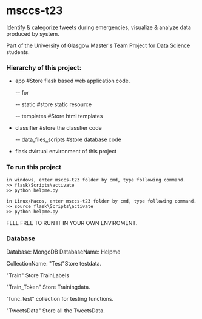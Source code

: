 # msccs-t23
Identify &amp; categorize tweets during emergencies, visualize &amp; analyze data produced by system.

Part of the University of Glasgow Master's Team Project for Data Science students.

### Hierarchy of this project:

- app #Store flask based web application code.

    -- for

    -- static #store static resource
 
    -- templates #Store html templates

 - classifier #store the classfier code
 
    -- data_files_scripts #store database code

 - flask #virtual environment of this project

### To run this project
    in windows, enter msccs-t23 folder by cmd, type following command.
    >> flask\Scripts\activate
    >> python helpme.py
    
    in Linux/Macos, enter msccs-t23 folder by cmd, type following command.
    >> source flask\Scripts\activate
    >> python helpme.py

FELL FREE TO RUN IT IN YOUR OWN ENVIROMENT.

### Database
Database: MongoDB
DatabaseName: Helpme

CollectionName:
"Test"Store testdata.

"Train" Store TrainLabels

"Train_Token" Store Trainingdata.

"func_test" collection for testing functions.

"TweetsData" Store all the TweetsData.
